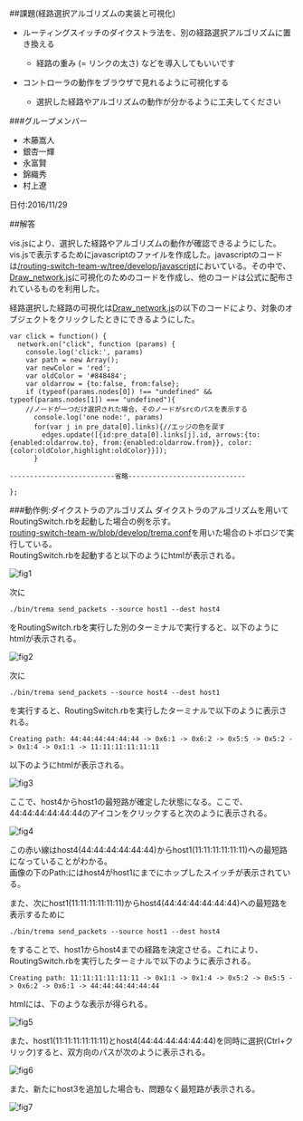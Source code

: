 ##課題(経路選択アルゴリズムの実装と可視化)

* ルーティングスイッチのダイクストラ法を、別の経路選択アルゴリズムに置き換える
  * 経路の重み (= リンクの太さ) などを導入してもいいです

* コントローラの動作をブラウザで見れるように可視化する
  * 選択した経路やアルゴリズムの動作が分かるように工夫してください

###グループメンバー
* 木藤嵩人  
* 銀杏一輝  
* 永富賢  
* 錦織秀  
* 村上遼  

日付:2016/11/29  

##解答

vis.jsにより、選択した経路やアルゴリズムの動作が確認できるようにした。  
vis.jsで表示するためにjavascriptのファイルを作成した。javascriptのコードは[/routing-switch-team-w/tree/develop/javascript](https://github.com/handai-trema/routing-switch-team-w/tree/develop/javascript)においている。その中で、[Draw_network.js](https://github.com/handai-trema/routing-switch-team-w/blob/develop/javascript/Draw_network.js)に可視化のためのコードを作成し、他のコードは公式に配布されているものを利用した。  

経路選択した経路の可視化は[Draw_network.js](https://github.com/handai-trema/routing-switch-team-w/blob/develop/javascript/Draw_network.js)の以下のコードにより、対象のオブジェクトをクリックしたときにできるようにした。

```
var click = function() {
  network.on("click", function (params) {
    console.log('click:', params)
    var path = new Array();
    var newColor = 'red';
    var oldColor = '#848484';
    var oldarrow = {to:false, from:false};
    if (typeof(params.nodes[0]) !== "undefined" && typeof(params.nodes[1]) === "undefined"){
    //ノードが一つだけ選択された場合，そのノードがsrcのパスを表示する
      console.log('one node:', params)
      for(var j in pre_data[0].links){//エッジの色を戻す
        edges.update([{id:pre_data[0].links[j].id, arrows:{to:{enabled:oldarrow.to}, from:{enabled:oldarrow.from}}, color:{color:oldColor,highlight:oldColor}}]);
      }

--------------------------省略-----------------------------

};
```

###動作例:ダイクストラのアルゴリズム
ダイクストラのアルゴリズムを用いてRoutingSwitch.rbを起動した場合の例を示す。  
[routing-switch-team-w/blob/develop/trema.conf](https://github.com/handai-trema/routing-switch-team-w/blob/develop/trema.conf)を用いた場合のトポロジで実行している。  
RoutingSwitch.rbを起動すると以下のようにhtmlが表示される。  

![fig1](https://github.com/handai-trema/routing-switch-team-w/blob/develop/1.jpg)

次に
```
./bin/trema send_packets --source host1 --dest host4
```
をRoutingSwitch.rbを実行した別のターミナルで実行すると、以下のようにhtmlが表示される。

![fig2](https://github.com/handai-trema/routing-switch-team-w/blob/develop/2.jpg)

次に
```
./bin/trema send_packets --source host4 --dest host1
```
を実行すると、RoutingSwitch.rbを実行したターミナルで以下のように表示される。
```
Creating path: 44:44:44:44:44:44 -> 0x6:1 -> 0x6:2 -> 0x5:5 -> 0x5:2 -> 0x1:4 -> 0x1:1 -> 11:11:11:11:11:11
```
以下のようにhtmlが表示される。

![fig3](https://github.com/handai-trema/routing-switch-team-w/blob/develop/3.jpg)

ここで、host4からhost1の最短路が確定した状態になる。ここで、44:44:44:44:44:44のアイコンをクリックすると次のように表示される。

![fig4](https://github.com/handai-trema/routing-switch-team-w/blob/develop/4.jpg)

この赤い線はhost4(44:44:44:44:44:44)からhost1(11:11:11:11:11:11)への最短路になっていることがわかる。  
画像の下のPath:にはhost4がhost1にまでにホップしたスイッチが表示されている。  

また、次にhost1(11:11:11:11:11:11)からhost4(44:44:44:44:44:44)への最短路を表示するために
```
./bin/trema send_packets --source host1 --dest host4
```
をすることで、host1からhost4までの経路を決定させる。これにより、RoutingSwitch.rbを実行したターミナルで以下のように表示される。
```
Creating path: 11:11:11:11:11:11 -> 0x1:1 -> 0x1:4 -> 0x5:2 -> 0x5:5 -> 0x6:2 -> 0x6:1 -> 44:44:44:44:44:44
```
htmlには、下のような表示が得られる。

![fig5](https://github.com/handai-trema/routing-switch-team-w/blob/develop/5.jpg)

また、host1(11:11:11:11:11:11)とhost4(44:44:44:44:44:44)を同時に選択(Ctrl+クリック)すると、双方向のパスが次のように表示される。

![fig6](https://github.com/handai-trema/routing-switch-team-w/blob/develop/6.jpg)

また、新たにhost3を追加した場合も、問題なく最短路が表示される。

![fig7](https://github.com/handai-trema/routing-switch-team-w/blob/develop/6.jpg)



